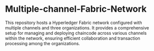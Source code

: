 # Multiple-channel-Fabric-Network
This repository hosts a Hyperledger Fabric network configured with multiple channels and three organizations. It provides a comprehensive setup for managing and deploying chaincode across various channels within the network, ensuring efficient collaboration and transaction processing among the organizations.
